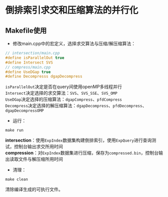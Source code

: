 # 倒排索引求交和压缩算法的并行化

## Makefile使用

* 修改main.cpp中的宏定义，选择求交算法与压缩/解压缩算法：
```C
// intersection/main.cpp
#define isParallelOut true
#define Intersect SVS
// compress/main.cpp
#define UseDGap true
#define Decompresss dgapDecompress
```

`isParallelOut`决定是否在query间使用openMP多线程并行  
`Intersect`决定选择的求交算法：`SVS`、`SVS_SSE`、`SVS_OMP`  
`UseDGap`决定选择的压缩算法：`dgapCompress`、`pfdCompress`  
`Decompress`决定选择的解压缩算法：`dgapDecompress`、`pfdDecompress`、`dgapDecompressOMP`

* 运行：  
```
make run
```

**intersection**：使用`ExpIndex`数据集构建倒排索引，使用`ExpQuery`进行查询测试，控制台输出求交所用时间  
**compression**：对`ExpIndex`数据集进行压缩，保存为`compressed.bin`，控制台输出读取文件与解压缩所用时间

* 清理：
```
make clean
```

清除编译生成的可执行文件。
